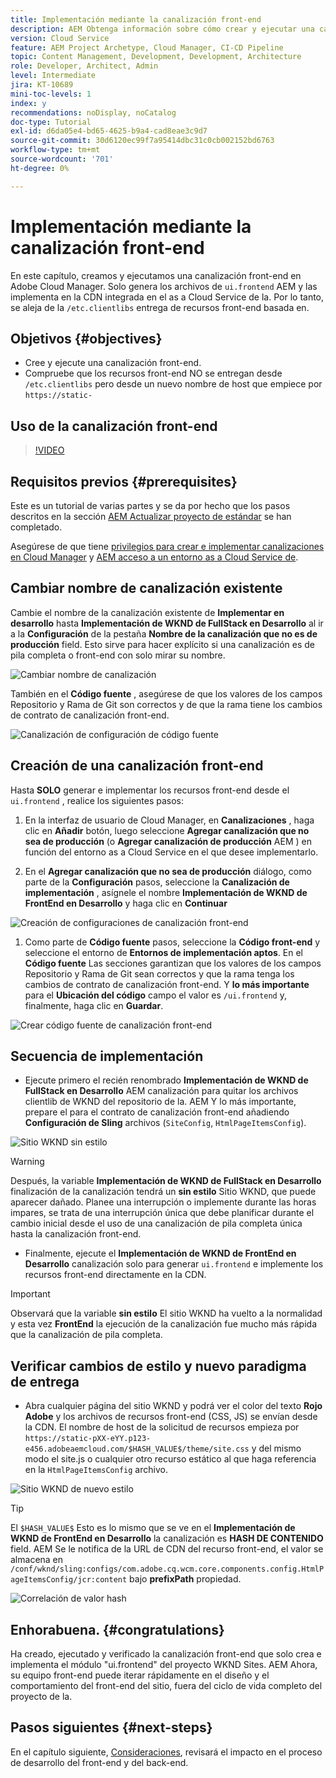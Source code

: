 ```yaml
---
title: Implementación mediante la canalización front-end
description: AEM Obtenga información sobre cómo crear y ejecutar una canalización front-end que genere recursos front-end e implemente en la red de distribución de contenido (CDN) integrada en as a Cloud Service.
version: Cloud Service
feature: AEM Project Archetype, Cloud Manager, CI-CD Pipeline
topic: Content Management, Development, Development, Architecture
role: Developer, Architect, Admin
level: Intermediate
jira: KT-10689
mini-toc-levels: 1
index: y
recommendations: noDisplay, noCatalog
doc-type: Tutorial
exl-id: d6da05e4-bd65-4625-b9a4-cad8eae3c9d7
source-git-commit: 30d6120ec99f7a95414dbc31c0cb002152bd6763
workflow-type: tm+mt
source-wordcount: '701'
ht-degree: 0%

---
```


# Implementación mediante la canalización front-end

En este capítulo, creamos y ejecutamos una canalización front-end en Adobe Cloud Manager. Solo genera los archivos de `ui.frontend` AEM y las implementa en la CDN integrada en el as a Cloud Service de la. Por lo tanto, se aleja de la  `/etc.clientlibs` entrega de recursos front-end basada en.


## Objetivos {#objectives}

* Cree y ejecute una canalización front-end.
* Compruebe que los recursos front-end NO se entregan desde `/etc.clientlibs` pero desde un nuevo nombre de host que empiece por `https://static-`

## Uso de la canalización front-end

>[!VIDEO](https://video.tv.adobe.com/v/3409420?quality=12&learn=on)

## Requisitos previos {#prerequisites}

Este es un tutorial de varias partes y se da por hecho que los pasos descritos en la sección [AEM Actualizar proyecto de estándar](./update-project.md) se han completado.

Asegúrese de que tiene [privilegios para crear e implementar canalizaciones en Cloud Manager](https://experienceleague.adobe.com/docs/experience-manager-cloud-manager/content/requirements/users-and-roles.html?lang=en#role-definitions) y [AEM acceso a un entorno as a Cloud Service de](https://experienceleague.adobe.com/docs/experience-manager-cloud-service/content/implementing/using-cloud-manager/manage-environments.html).

## Cambiar nombre de canalización existente

Cambie el nombre de la canalización existente de __Implementar en desarrollo__ hasta  __Implementación de WKND de FullStack en Desarrollo__ al ir a la __Configuración__ de la pestaña __Nombre de la canalización que no es de producción__ field. Esto sirve para hacer explícito si una canalización es de pila completa o front-end con solo mirar su nombre.

![Cambiar nombre de canalización](assets/fullstack-wknd-deploy-dev-pipeline.png)


También en el __Código fuente__ , asegúrese de que los valores de los campos Repositorio y Rama de Git son correctos y de que la rama tiene los cambios de contrato de canalización front-end.

![Canalización de configuración de código fuente](assets/fullstack-wknd-source-code-config.png)


## Creación de una canalización front-end

Hasta __SOLO__ generar e implementar los recursos front-end desde el `ui.frontend` , realice los siguientes pasos:

1. En la interfaz de usuario de Cloud Manager, en __Canalizaciones__ , haga clic en __Añadir__ botón, luego seleccione __Agregar canalización que no sea de producción__ (o __Agregar canalización de producción__ AEM ) en función del entorno as a Cloud Service en el que desee implementarlo.

1. En el __Agregar canalización que no sea de producción__ diálogo, como parte de la __Configuración__ pasos, seleccione la __Canalización de implementación__ , asígnele el nombre __Implementación de WKND de FrontEnd en Desarrollo__ y haga clic en __Continuar__

![Creación de configuraciones de canalización front-end](assets/create-frontend-pipeline-configs.png)

1. Como parte de __Código fuente__ pasos, seleccione la __Código front-end__ y seleccione el entorno de __Entornos de implementación aptos__. En el __Código fuente__ Las secciones garantizan que los valores de los campos Repositorio y Rama de Git sean correctos y que la rama tenga los cambios de contrato de canalización front-end.
Y __lo más importante__ para el __Ubicación del código__ campo el valor es `/ui.frontend` y, finalmente, haga clic en __Guardar__.

![Crear código fuente de canalización front-end](assets/create-frontend-pipeline-source-code.png)


## Secuencia de implementación

* Ejecute primero el recién renombrado __Implementación de WKND de FullStack en Desarrollo__ AEM canalización para quitar los archivos clientlib de WKND del repositorio de la. AEM Y lo más importante, prepare el para el contrato de canalización front-end añadiendo __Configuración de Sling__ archivos (`SiteConfig`, `HtmlPageItemsConfig`).

![Sitio WKND sin estilo](assets/unstyled-wknd-site.png)

>[!WARNING]
>
>Después, la variable __Implementación de WKND de FullStack en Desarrollo__ finalización de la canalización tendrá un __sin estilo__ Sitio WKND, que puede aparecer dañado. Planee una interrupción o implemente durante las horas impares, se trata de una interrupción única que debe planificar durante el cambio inicial desde el uso de una canalización de pila completa única hasta la canalización front-end.


* Finalmente, ejecute el __Implementación de WKND de FrontEnd en Desarrollo__ canalización solo para generar `ui.frontend` e implemente los recursos front-end directamente en la CDN.

>[!IMPORTANT]
>
>Observará que la variable __sin estilo__ El sitio WKND ha vuelto a la normalidad y esta vez __FrontEnd__ la ejecución de la canalización fue mucho más rápida que la canalización de pila completa.

## Verificar cambios de estilo y nuevo paradigma de entrega

* Abra cualquier página del sitio WKND y podrá ver el color del texto __Rojo Adobe__ y los archivos de recursos front-end (CSS, JS) se envían desde la CDN. El nombre de host de la solicitud de recursos empieza por `https://static-pXX-eYY.p123-e456.adobeaemcloud.com/$HASH_VALUE$/theme/site.css` y del mismo modo el site.js o cualquier otro recurso estático al que haga referencia en la `HtmlPageItemsConfig` archivo.


![Sitio WKND de nuevo estilo](assets/newly-styled-wknd-site.png)



>[!TIP]
>
>El `$HASH_VALUE$` Esto es lo mismo que se ve en el __Implementación de WKND de FrontEnd en Desarrollo__  la canalización es __HASH DE CONTENIDO__ field. AEM Se le notifica de la URL de CDN del recurso front-end, el valor se almacena en `/conf/wknd/sling:configs/com.adobe.cq.wcm.core.components.config.HtmlPageItemsConfig/jcr:content` bajo __prefixPath__ propiedad.


![Correlación de valor hash](assets/hash-value-correlartion.png)



## Enhorabuena. {#congratulations}

Ha creado, ejecutado y verificado la canalización front-end que solo crea e implementa el módulo &quot;ui.frontend&quot; del proyecto WKND Sites. AEM Ahora, su equipo front-end puede iterar rápidamente en el diseño y el comportamiento del front-end del sitio, fuera del ciclo de vida completo del proyecto de la.

## Pasos siguientes {#next-steps}

En el capítulo siguiente, [Consideraciones](considerations.md), revisará el impacto en el proceso de desarrollo del front-end y del back-end.
